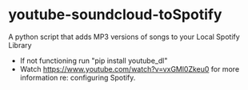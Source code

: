 # youtube-soundcloud-toSpotify
A python script that adds MP3 versions of songs to your Local Spotify Library

* If not functioning run "pip install youtube_dl"
* Watch https://www.youtube.com/watch?v=vxGMl0Zkeu0 for more information re: configuring Spotify.
